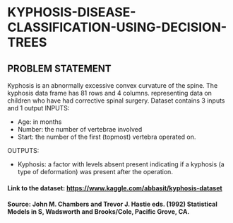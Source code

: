 # KYPHOSIS-DISEASE-CLASSIFICATION-USING-DECISION-TREES

## PROBLEM STATEMENT

Kyphosis is an abnormally excessive convex curvature of the spine. The kyphosis data frame has 81 rows and 4 columns. representing data on children who have had corrective spinal surgery. Dataset contains 3 inputs and 1 output
INPUTS:

- Age: in months
- Number: the number of vertebrae involved
- Start: the number of the first (topmost) vertebra operated on.

OUTPUTS:
- Kyphosis: a factor with levels absent present indicating if a kyphosis (a type of deformation) was present after the operation.


#### Link to the dataset: https://www.kaggle.com/abbasit/kyphosis-dataset

#### Source: John M. Chambers and Trevor J. Hastie eds. (1992) Statistical Models in S, Wadsworth and Brooks/Cole, Pacific Grove, CA.
